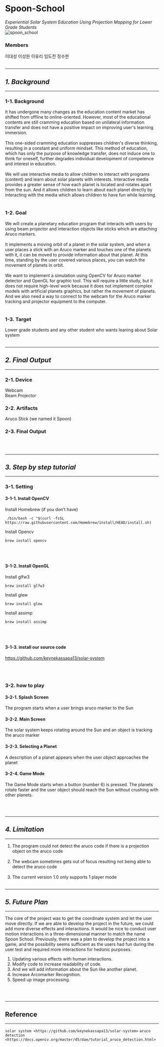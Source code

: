 # Spoon-School

_Experiential Solar System Education Using Projection Mapping for Lower Grade Students_ </br>
![spoon_school](/image/intro.jpg)
### Members
이대성 이성원 이유리 임도전 정수현
</br></br>
***
## *1. Background*
***
### 1-1. Background
It has undergone many changes as the education content market has shifted from offline to online-oriented. However, most of the educational contents are still cramming education based on unilateral information transfer and does not have a positive impact on improving user's learning immersion. </br>
</br>
This one-sided cramming education suppresses children's diverse thinking, resulting in a constant and uniform mindset. This method of education, which has only the purpose of knowledge transfer, does not induce one to think for oneself, further degrades individual development of competence and interest in education.</br>
</br>
We will use interactive media to allow children to interact with programs (content) and learn about solar planets with interests. Interactive media provides a greater sense of how each planet is located and rotates apart from the sun. And it allows children to learn about each planet directly by interacting with the media which allows children to have fun while learning. </br>
</br>
### 1-2. Goal</br>

We will create a planetary education program that interacts with users by using beam projector and interaction objects like sticks which are attaching Aruco markers. </br>
</br>
It implements a moving orbit of a planet in the solar system, and when a user places a stick with an Aruco marker and touches one of the planets with it, it can be moved to provide information about that planet. At this time, standing by the user covered various places, you can watch the movement of planets in orbit.</br>
</br>
We want to implement a simulation using OpenCV for Aruco marker detector and OpenGL for graphic tool. This will require a little study, but it does not require high-level work because it does not implement complex models with artificial planets graphics, but rather the movement of planets. And we also need a way to connect to the webcam for the Aruco marker tracking and projector equipment to the computer.</br>
</br>
### 1-3. Target</br>
Lower grade students and any other student who wants leaning about Solar system 
</br></br>
***
## *2. Final Output*
***
### 2-1. Device
Webcam </br>
Beam Projector

### 2-2. Artifacts
Aruco Stick (we named it Spoon)

### 2-3. Final Output

</br></br>
***
## *3. Step by step tutorial*
***
### 3-1. Setting
#### 3-1-1. Install OpenCV
Install Homebrew (if you don’t have)
```
 /bin/bash -c "$(curl -fsSL https://raw.githubusercontent.com/Homebrew/install/HEAD/install.sh)
```

Install Opencv
```
brew install opencv
```

</br></br>
#### 3-1-2. Install OpenGL
Install glfw3
```
brew install glfw3
```
Install glew
```
brew install glew
```
Install assimp
```
brew install assimp
```
</br></br>
#### 3-1-3. install our source code
https://github.com/keynekassapa13/solar-system

</br></br>
### 3-2. how to play
#### 3-2-1. Splash Screen
The program starts when a user brings aruco marker to the Sun


#### 3-2-2. Main Screen
The solar system keeps rotating around the Sun and an object is tracking the aruco marker

#### 3-2-3. Selecting a Planet
A description of a planet appears when the user object approaches the planet

#### 3-2-4. Game Mode
The Game Mode starts when a button (number 6) is pressed. The planets rotate faster and the user object should reach the Sun without crushing with other planets.


</br></br>
***
## *4. Limitation*
***
1. The program could not detect the aruco code if there is a projection object on the aruco code
</br></br>
2. The webcam sometimes gets out of focus resulting not being able to detect the aruco code
</br></br>
3. The current version 1.0 only supports 1 player mode
</br></br>

***
## *5. Future Plan*
***
The core of the project was to get the coordinate system and let the user move directly. If we are able to develop the project in the future, we could add more diverse effects and interactions. It would be nice to conduct user motion interactions in a three-dimensional manner to match the name Spoon School. Previously, there was a plan to develop the project into a game, and the possibility seems sufficient as the users had fun during the user test and required more interactions for hedonic purposes.

1. Updating various effects with human interactions. 
2. Modify code to increase readability of code.
3. And we will add information about the Sun like another planet.  
4. Increase Arcomarker Recognition.
5. Speed up image processing. 

</br></br>
***
## Reference
***
```solar system <https://github.com/keynekassapa13/solar-system>```
```aruco detection <https://docs.opencv.org/master/d5/dae/tutorial_aruco_detection.html>```


